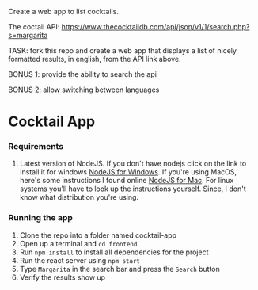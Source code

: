 Create a web app to list cocktails.

The coctail API: https://www.thecocktaildb.com/api/json/v1/1/search.php?s=margarita

TASK: fork this repo and create a web app that displays a list of nicely formatted results, in english, from the API link above.

BONUS 1: provide the ability to search the api

BONUS 2: allow switching between languages

# Cocktail App
### Requirements
1. Latest version of NodeJS. 
    If you don't have nodejs click on the link to install it for windows [NodeJS for Windows](https://nodejs.org/en/). 
    If you're using MacOS, here's some instructions I found online [NodeJS for Mac](https://treehouse.github.io/installation-guides/mac/node-mac.html). 
    For linux systems you'll have to look up the instructions yourself. Since, I don't know what distribution you're using. 


### Running the app
1. Clone the repo into a folder named cocktail-app
2. Open up a terminal and `cd frontend`
3. Run `npm install` to install all dependencies for the project
4. Run the react server using `npm start`
5. Type `Margarita` in the search bar and press the `Search` button
6. Verify the results show up